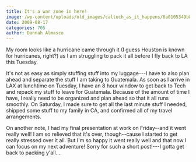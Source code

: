 ```yaml
---
title: It's a war zone in here!
image: /wp-content/uploads/old_images/caltech_as_it_happens/6a0105349b8251970b0120a5532803970c.jpg
date: 2009-08-17
categories: 705
author: Dannah Almasco
---
```


My room looks like a hurricane came through it (I guess Houston is known for hurricanes, right?) as I am struggling to pack it all before I fly back to LA this Tuesday.

It's not as easy as simply stuffing stuff into my luggage---I have to also plan ahead and separate the stuff I am taking to Guatemala. As soon as I arrive in LAX at lunchtime on Tuesday, I have an 8 hour window to get back to Tech and repack my stuff to leave for Guatemala. Because of the amount of time I have, I really need to be organized and plan ahead so that it all runs smoothly. On Saturday, I made sure to get all the last minute stuff I needed, shipped some stuff to my family in CA, and confirmed all of my travel arrangements.

On another note, I had my final presentation at work on Friday--and it went really well! I am so relieved that it's over, though--cause I started to get really stressed over it all. But I'm so happy it went really well and that now I can focus on my next adventure!
Sorry for such a short post!---I gotta get back to packing y'all....

